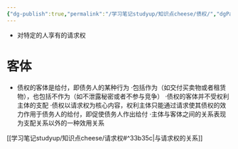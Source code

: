 ```yaml
---
{"dg-publish":true,"permalink":"/学习笔记studyup/知识点cheese/债权/","dgPassFrontmatter":true,"created":"2024-07-12T15:52:55.393+08:00","updated":"2024-10-10T08:14:35.408+08:00"}
---
```


- 对特定的人享有的请求权
# 客体
- 债权的客体是给付，即债务人的某种行为
·包括作为（如交付买卖物或者租赁物），也包括不作为（如不泄露秘密或者不参与竞争）
·债权的客体并不受权利主体的支配
·债权以请求权为核心内容，权利主体只能通过请求使其债权的效力作用于债务人的给付，即促使债务人作出给付
·主体与客体之间的关系表现为支配关系以外的一种效用关系

 [[学习笔记studyup/知识点cheese/请求权#^33b35c\|与请求权的关系]]